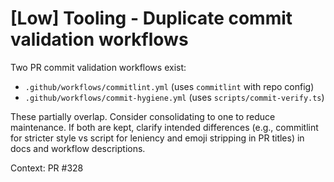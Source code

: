 # [Low] Tooling - Duplicate commit validation workflows

Two PR commit validation workflows exist:
- `.github/workflows/commitlint.yml` (uses `commitlint` with repo config)
- `.github/workflows/commit-hygiene.yml` (uses `scripts/commit-verify.ts`)

These partially overlap. Consider consolidating to one to reduce maintenance. If both are kept, clarify intended differences (e.g., commitlint for stricter style vs script for leniency and emoji stripping in PR titles) in docs and workflow descriptions.

Context: PR #328
